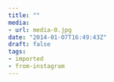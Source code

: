 ```yaml
---
title: ""
media:
- url: media-0.jpg
date: "2014-01-07T16:49:43Z"
draft: false
tags:
- imported
- from-instagram
---
```

